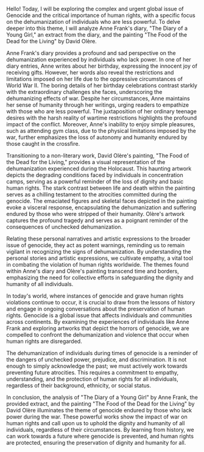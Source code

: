 Hello! Today, I will be exploring the complex and urgent global issue of Genocide and the critical importance of human rights, with a specific focus on the dehumanization of individuals who are less powerful. To delve deeper into this theme, I will analyze Anne Frank's diary, "The Diary of a Young Girl," an extract from the diary, and the painting "The Food of the Dead for the Living" by David Olère.

Anne Frank's diary provides a profound and sad perspective on the dehumanization experienced by individuals who lack power. In one of her diary entries, Anne writes about her birthday, expressing the innocent joy of receiving gifts. However, her words also reveal the restrictions and limitations imposed on her life due to the oppressive circumstances of World War II. The boring details of her birthday celebrations contrast starkly with the extraordinary challenges she faces, underscoring the dehumanizing effects of war. Despite her circumstances, Anne maintains her sense of humanity through her writings, urging readers to empathize with those who are less powerful. The juxtaposition of her ordinary teenage desires with the harsh reality of wartime restrictions highlights the profound impact of the conflict. Moreover, Anne's inability to enjoy simple pleasures, such as attending gym class, due to the physical limitations imposed by the war, further emphasizes the loss of autonomy and humanity endured by those caught in the crossfire.

Transitioning to a non-literary work, David Olère's painting, "The Food of the Dead for the Living," provides a visual representation of the dehumanization experienced during the Holocaust. This haunting artwork depicts the degrading conditions faced by individuals in concentration camps, serving as a powerful reminder of the loss of dignity and basic human rights. The stark contrast between life and death within the painting serves as a chilling testament to the atrocities committed during the genocide. The emaciated figures and skeletal faces depicted in the painting evoke a visceral response, encapsulating the dehumanization and suffering endured by those who were stripped of their humanity. Olère's artwork captures the profound tragedy and serves as a poignant reminder of the consequences of unchecked dehumanization.

Relating these personal narratives and artistic expressions to the broader issue of genocide, they act as potent warnings, reminding us to remain vigilant in recognizing the signs of dehumanization. By understanding the personal stories and artistic expressions, we cultivate empathy, a vital tool in combating the violation of human rights worldwide. The themes found within Anne's diary and Olère's painting transcend time and borders, emphasizing the need for collective efforts in safeguarding the dignity and humanity of all individuals.

In today's world, where instances of genocide and grave human rights violations continue to occur, it is crucial to draw from the lessons of history and engage in ongoing conversations about the preservation of human rights. Genocide is a global issue that affects individuals and communities across continents. By examining the experiences of individuals like Anne Frank and exploring artworks that depict the horrors of genocide, we are compelled to confront the dehumanization and violence that occur when human rights are disregarded.

The dehumanization of individuals during times of genocide is a reminder of the dangers of unchecked power, prejudice, and discrimination. It is not enough to simply acknowledge the past; we must actively work towards preventing future atrocities. This requires a commitment to empathy, understanding, and the protection of human rights for all individuals, regardless of their background, ethnicity, or social status.

In conclusion, the analysis of "The Diary of a Young Girl" by Anne Frank, the provided extract, and the painting "The Food of the Dead for the Living" by David Olère illuminates the theme of genocide endured by those who lack power during the war. These powerful works show the impact of war on human rights and call upon us to uphold the dignity and humanity of all individuals, regardless of their circumstances. By learning from history, we can work towards a future where genocide is prevented, and human rights are protected, ensuring the preservation of dignity and humanity for all.

